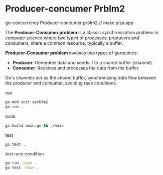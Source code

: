 # Producer-concumer Prblm2

go-concurrency Producer-concumer prblm2 // make piza app

The **Producer-Consumer problem** is a classic synchronization problem in computer science where two types of processes, producers and consumers, share a common resource, typically a buffer.

**Producer-Consumer problem** involves two types of goroutines:

- **Producer**: Generates data and sends it to a shared buffer (channel).
- **Consumer**: Receives and processes the data from the buffer.

Go's channels act as the shared buffer, synchronizing data flow between the producer and consumer, avoiding race conditions.

run
```sh
go mod init xprblm2
go run .
```

build
```sh
go build main.go && ./main
```

test
```sh
go test .
```

test race condition
```sh
go run -race .
go test -race .
```
